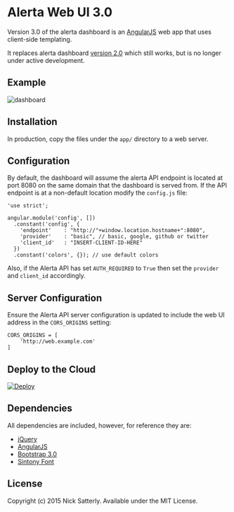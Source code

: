 Alerta Web UI 3.0
=================

Version 3.0 of the alerta dashboard is an [AngularJS](http://angularjs.org/) web app that uses client-side templating.

It replaces alerta dashboard [version 2.0](https://github.com/alerta/alerta-dashboard) which still works, but is no longer under active development.

Example
-------

![dashboard](/docs/images/alerta-webui-v3.png?raw=true&v=1)


Installation
------------

In production, copy the files under the `app/` directory to a web server.


Configuration
-------------

By default, the dashboard will assume the alerta API endpoint is located at port 8080 on the same domain that the dashboard is served from. If the API endpoint is at a non-default location modify the `config.js` file:

    'use strict';

    angular.module('config', [])
      .constant('config', {
        'endpoint'    : "http://"+window.location.hostname+":8080",
        'provider'    : "basic", // basic, google, github or twitter
        'client_id'   : "INSERT-CLIENT-ID-HERE"
      })
      .constant('colors', {}); // use default colors

Also, if the Alerta API has set `AUTH_REQUIRED` to `True` then set the `provider` and `client_id` accordingly.

Server Configuration
--------------------

Ensure the Alerta API server configuration is updated to include the web UI address in the `CORS_ORIGINS` setting:

    CORS_ORIGINS = [
        'http://web.example.com'
    ]

Deploy to the Cloud
-------------------

[![Deploy](https://www.herokucdn.com/deploy/button.png)](https://heroku.com/deploy)

Dependencies
------------

All dependencies are included, however, for reference they are:

  * [jQuery](http://jquery.com/)
  * [AngularJS](http://angularjs.org/)
  * [Bootstrap 3.0](http://getbootstrap.com/2.3.2/)
  * [Sintony Font](http://www.google.com/fonts/specimen/Sintony)


License
-------

Copyright (c) 2015 Nick Satterly. Available under the MIT License.

